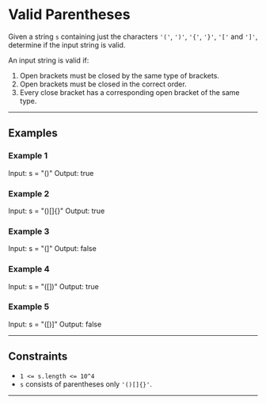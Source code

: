 # Valid Parentheses

Given a string `s` containing just the characters `'('`, `')'`, `'{'`, `'}'`, `'['` and `']'`, determine if the input string is valid.  

An input string is valid if:  
1. Open brackets must be closed by the same type of brackets.  
2. Open brackets must be closed in the correct order.  
3. Every close bracket has a corresponding open bracket of the same type.  

---

## Examples

### Example 1
Input: s = "()"
Output: true

### Example 2
Input: s = "()[]{}"
Output: true

### Example 3
Input: s = "(]"
Output: false

### Example 4
Input: s = "([])"
Output: true

### Example 5
Input: s = "([)]"
Output: false

---

## Constraints
- `1 <= s.length <= 10^4`  
- `s` consists of parentheses only `'()[]{}'`.  

---
